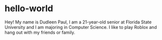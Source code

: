 # hello-world
Hey! My name is Dudleen Paul, I am a 21-year-old senior at Florida State University and I am majoring in Computer Science. I like to play Roblox and hang out with my friends or family.
